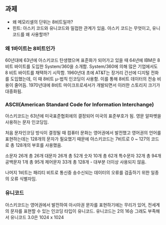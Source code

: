 ## 과제

- 왜 메모리셀의 단위는 8비트일까?
- 힌트: 아스키 코드와 유니코드와 밀접한 관계가 있음. 아스키 코드는 무엇이고, 유니코드를 왜 사용할까?

### 왜 1바이트는 8비트인가

60년대에 63년에 아스키코드 탄생했으며 표준화가 되어가고 있을 때 64년에 IBM은 8비트 바이트를 도입한 System/360을 소개함.
System/360에 의해 많은 기업에서도 8 비트 바이트를 채택하기 시작함.
1960년대 초에 AT&T는 장거리 간선에 디지털 전화를 도입했는데, 이 때 8비트 μ-법칙 인코딩이 사용함. 이를 통해 8비트 데이터의 전송 비용이 줄어듬.
1970년대에 8비트 마이크프로세서가 개발되면서 이러한 스토리지 크기가 대중화됨.

### ASCII(American Standard Code for Information Interchange)

아스키코드는 63년에 미국표준협회에의 결정되어 미국의 표준부호가 됨. 영문 알파벳을 사용하는 문자 인코딩임.

처음 문자인코딩 방식이 결정될 때 컴퓨터 문화는 영어권에서 발전했고 영어권의 언어를 표현하는데는 128개의 문자가 필요했기 때문에 아스키코드는 7비트로 0 ~ 127의 코드로 총 128개의 부호를 사용했음.

소문자 26개 총 26개
대문자 26개 총 52개
숫자 10개 총 62개
특수문자 32개 총 94개
공백문자 1개 총 95개
제어문자 33개 총 128개 - 대부분 더이상 사용되지 않음.

나머지 1비트는 패리티 비트로 통신중 송수신되는 데이터의 오류를 검출하기 위한 일종의 오류 식별자임.

### 유니코드

아스키코드는 영어권에서 발전하여 아시아권 문자를 표현하기에는 무리가 있어, 전세계의 문자를 표현할 수 있는 인코딩 타입이 유니코드.
유니코드는 2의 16승 그래도 부족해서
유니코드 3.0은 1024 x 1024
